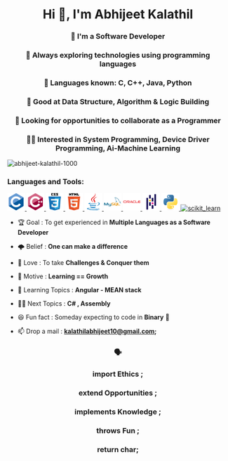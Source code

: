 <h1 align="center">Hi 👋, I'm Abhijeet Kalathil</h1>
<h3 align="center">🔭 I'm a Software Developer</h3><h3 align="center">👀 Always exploring technologies using programming languages </h3><h3 align="center">🌱 Languages known: C, C++, Java, Python</h3><h3 align="center"> 🦾 Good at Data Structure, Algorithm & Logic Building</h3><h3 align="center"> 🤝 Looking for opportunities to collaborate as a Programmer </h3><h3 align="center">👨‍💻 Interested in System Programming, Device Driver Programming, Ai-Machine Learning</h3>

<p align="left"> <img src="https://komarev.com/ghpvc/?username=abhijeet-kalathil-1000&label=Profile%20views&color=0e75b6&style=flat" alt="abhijeet-kalathil-1000" /> </p>

<h3 align="left">Languages and Tools:</h3>
<p align="left"> <a href="https://www.cprogramming.com/" target="_blank" rel="noreferrer"> <img src="https://raw.githubusercontent.com/devicons/devicon/master/icons/c/c-original.svg" alt="c" width="40" height="40"/> </a> <a href="https://www.w3schools.com/cpp/" target="_blank" rel="noreferrer"> <img src="https://raw.githubusercontent.com/devicons/devicon/master/icons/cplusplus/cplusplus-original.svg" alt="cplusplus" width="40" height="40"/> </a> <a href="https://www.w3schools.com/css/" target="_blank" rel="noreferrer"> <img src="https://raw.githubusercontent.com/devicons/devicon/master/icons/css3/css3-original-wordmark.svg" alt="css3" width="40" height="40"/> </a> <a href="https://www.w3.org/html/" target="_blank" rel="noreferrer"> <img src="https://raw.githubusercontent.com/devicons/devicon/master/icons/html5/html5-original-wordmark.svg" alt="html5" width="40" height="40"/> </a> <a href="https://www.java.com" target="_blank" rel="noreferrer"> <img src="https://raw.githubusercontent.com/devicons/devicon/master/icons/java/java-original.svg" alt="java" width="40" height="40"/> </a> <a href="https://www.mysql.com/" target="_blank" rel="noreferrer"> <img src="https://raw.githubusercontent.com/devicons/devicon/master/icons/mysql/mysql-original-wordmark.svg" alt="mysql" width="40" height="40"/> </a> <a href="https://www.oracle.com/" target="_blank" rel="noreferrer"> <img src="https://raw.githubusercontent.com/devicons/devicon/master/icons/oracle/oracle-original.svg" alt="oracle" width="40" height="40"/> </a> <a href="https://pandas.pydata.org/" target="_blank" rel="noreferrer"> <img src="https://raw.githubusercontent.com/devicons/devicon/2ae2a900d2f041da66e950e4d48052658d850630/icons/pandas/pandas-original.svg" alt="pandas" width="40" height="40"/> </a> <a href="https://www.python.org" target="_blank" rel="noreferrer"> <img src="https://raw.githubusercontent.com/devicons/devicon/master/icons/python/python-original.svg" alt="python" width="40" height="40"/> </a> <a href="https://scikit-learn.org/" target="_blank" rel="noreferrer"> <img src="https://upload.wikimedia.org/wikipedia/commons/0/05/Scikit_learn_logo_small.svg" alt="scikit_learn" width="40" height="40"/> </a> </p>


- 🏆 Goal : To get experienced in **Multiple Languages as a Software Developer**

- 🌩️ Belief : **One can make a difference**

- 💞 Love : To take **Challenges & Conquer them**

- 📘 Motive : **Learning == Growth**

- 🌱 Learning Topics : **Angular - MEAN stack**

- 👨‍🎓 Next Topics : **C# , Assembly**

- 😆 Fun fact : Someday expecting to code in **Binary** 🤪

- 📫 Drop a mail : **kalathilabhijeet10@gmail.com;**


<h3 align="center"> 🗣️ </h3><h3 align="center">import Ethics ; </h3><h3 align="center"> extend Opportunities ;</h3><h3 align="center"> implements Knowledge ;</h3><h3 align="center">throws Fun ;</h3><h3 align="center">return char; </h3>

